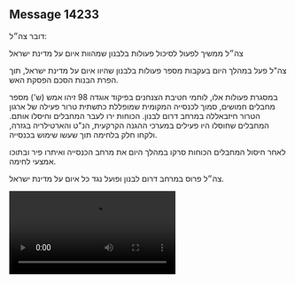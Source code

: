## Message 14233

דובר צה״ל:

צה״ל ממשיך לפעול לסיכול פעולות בלבנון שמהוות איום על מדינת ישראל

צה"ל פעל במהלך היום בעקבות מספר פעולות בלבנון שהיוו איום על מדינת ישראל, תוך הפרת הבנות הסכם הפסקת האש.

במסגרת פעולות אלו, לוחמי חטיבת הצנחנים בפיקוד אוגדה 98 זיהו אמש (ש') מספר מחבלים חמושים, סמוך לכנסייה המקומית שמופללת כתשתית טרור פעילה של ארגון הטרור חיזבאללה במרחב דרום לבנון. הכוחות ירו לעבר המחבלים וחיסלו אותם. 
המחבלים שחוסלו היו פעילים במערכי ההגנה הקרקעית, הנ"ט והארטילריה בגזרה, ולקחו חלק בלחימה תוך שעשו שימוש בכנסייה.

לאחר חיסול המחבלים הכוחות סרקו במהלך היום את מרחב הכנסייה ואיתרו פיר ובתוכו אמצעי לחימה.

צה״ל פרוס במרחב דרום לבנון ופועל נגד כל איום על מדינת ישראל.

![Video](https://data.iron-swords.co.il/2024/December/01/https://data.iron-swords.co.il/2024/December/01/14233/14233_media.mp4)
